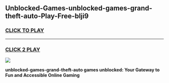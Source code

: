 
## Unblocked-Games-unblocked-games-grand-theft-auto-Play-Free-blji9
<h3>
<a href="https://premium76.site?title=unblocked-games-grand-theft-auto&ref=18A">CLICK TO PLAY</a></h3>
<hr>

<h3>
<a href="https://premium76.site?title=unblocked-games-grand-theft-auto&ref=18A">CLICK 2 PLAY</a>
  
</h3>

<a href="https://premium76.site?title=unblocked-games-grand-theft-auto&ref=18A"><img src="https://clearcache.store/games.png"></a>


**unblocked-games-grand-theft-auto games unblocked: Your Gateway to Fun and Accessible Online Gaming**
